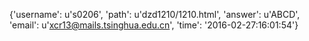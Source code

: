 {'username': u's0206', 'path': u'dzd1210/1210.html', 'answer': u'ABCD', 'email': u'xcr13@mails.tsinghua.edu.cn', 'time': '2016-02-27:16:01:54'}